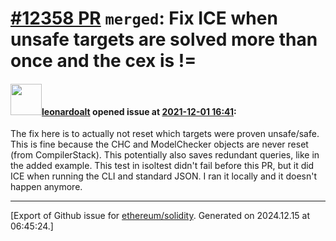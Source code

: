 # [\#12358 PR](https://github.com/ethereum/solidity/pull/12358) `merged`: Fix ICE when unsafe targets are solved more than once and the cex is !=

#### <img src="https://avatars.githubusercontent.com/u/504195?u=ce2facd14af9fd474ebff49f0d44891f56f7500f&v=4" width="50">[leonardoalt](https://github.com/leonardoalt) opened issue at [2021-12-01 16:41](https://github.com/ethereum/solidity/pull/12358):

The fix here is to actually not reset which targets were proven unsafe/safe. This is fine because the CHC and ModelChecker objects are never reset (from CompilerStack). This potentially also saves redundant queries, like in the added example. This test in isoltest didn't fail before this PR, but it did ICE when running the CLI and standard JSON. I ran it locally and it doesn't happen anymore.




-------------------------------------------------------------------------------



[Export of Github issue for [ethereum/solidity](https://github.com/ethereum/solidity). Generated on 2024.12.15 at 06:45:24.]
